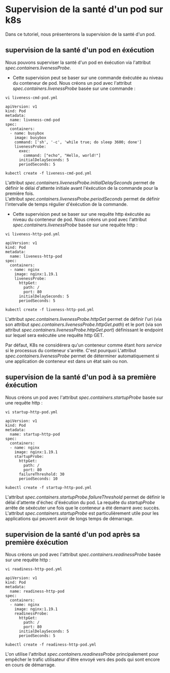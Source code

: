 # Supervision de la santé d'un pod sur k8s
Dans ce tutoriel, nous présenterons la supervision de la santé d'un pod.<br>

## supervision de la santé d'un pod en éxécution
Nous pouvons superviser la santé d'un pod en éxécution via l'attribut *spec.containers.livenessProbe*. 
- Cette supervision peut se baser sur une commande éxécutée au niveau du conteneur de pod. Nous créons un pod avec l'attribut *spec.containers.livenessProbe* basée sur une commande :
```
vi liveness-cmd-pod.yml
```

```
apiVersion: v1
kind: Pod
metadata:
  name: liveness-cmd-pod
spec:
  containers:
  - name: busybox
    image: busybox
    command: ['sh', '-c', 'while true; do sleep 3600; done']
    livenessProbe:
      exec:
        command: ["echo", "Hello, world!"]
      initialDelaySeconds: 5
      periodSeconds: 5
```

```
kubectl create -f liveness-cmd-pod.yml
```

L'attribut *spec.containers.livenessProbe.initialDelaySeconds* permet de définir le délai d'attente initiale avant l'éxécution de la commande pour la première fois.<br>
L'attribut *spec.containers.livenessProbe.periodSeconds* permet de définir l'intervalle de temps régulier d'éxécution de la commande.

- Cette supervision peut se baser sur une requête http éxécutée au niveau du conteneur de pod. Nous créons un pod avec l'attribut *spec.containers.livenessProbe* basée sur une requête http :
```
vi liveness-http-pod.yml
```

```
apiVersion: v1
kind: Pod
metadata:
  name: liveness-http-pod
spec:
  containers:
  - name: nginx
    image: nginx:1.19.1
    livenessProbe:
      httpGet:
        path: /
        port: 80
      initialDelaySeconds: 5
      periodSeconds: 5
```

```
kubectl create -f liveness-http-pod.yml
```

L'attribut *spec.containers.livenessProbe.httpGet* permet de définir l'uri (via son attribut *spec.containers.livenessProbe.httpGet.path*) et le port (via son attribut *spec.containers.livenessProbe.httpGet.port*) définissant le endpoint sur lequel sera exécutée une requête http GET.<br>

Par défaut, K8s ne considérera qu'un conteneur comme étant *hors service* si le processus du conteneur s'arrête. C'est pourquoi L'attribut *spec.containers.livenessProbe* permet de déterminer automatiquement si une application de conteneur est dans un état sain ou non.

## supervision de la santé d'un pod à sa première éxécution
Nous créons un pod avec l'attribut *spec.containers.startupProbe* basée sur une requête http :
```
vi startup-http-pod.yml
```

```
apiVersion: v1
kind: Pod
metadata:
  name: startup-http-pod
spec:
  containers:
  - name: nginx
    image: nginx:1.19.1
    startupProbe:
      httpGet:
        path: /
        port: 80
      failureThreshold: 30
      periodSeconds: 10
```

```
kubectl create -f startup-http-pod.yml
```

L'attribut *spec.containers.startupProbe.failureThreshold* permet de définir le délai d'attente d'échec d'éxécution du pod. La requête du *startupProbe* arrête de séxécuter une fois que le conteneur a été demarré avec succès. <br>
L'attribut *spec.containers.startupProbe* est particulièrement utile pour les applications qui peuvent avoir de longs temps de démarrage.

## supervision de la santé d'un pod après sa première éxécution
Nous créons un pod avec l'attribut *spec.containers.readinessProbe* basée sur une requête http :
```
vi readiness-http-pod.yml
```

```
apiVersion: v1
kind: Pod
metadata:
  name: readiness-http-pod
spec:
  containers:
  - name: nginx
    image: nginx:1.19.1
    readinessProbe:
      httpGet:
        path: /
        port: 80
      initialDelaySeconds: 5
      periodSeconds: 5
```

```
kubectl create -f readiness-http-pod.yml
```

L'on utilise l'attribut *spec.containers.readinessProbe* principalement pour empêcher le trafic utilisateur d'être envoyé vers des pods qui sont encore en cours de démarrage.
